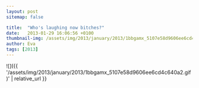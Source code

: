```yaml
---
layout: post
sitemap: false

title:  "Who's laughing now bitches?"
date:   2013-01-29 16:06:56 +0100
thumbnail-img: /assets/img/2013/january/2013/1bbgamx_5107e58d9606ee6cd4c640a2.gif
author: Eva
tags: [2013]
---
```




![]({{ '/assets/img/2013/january/2013/1bbgamx_5107e58d9606ee6cd4c640a2.gif)'  | relative_url }}

